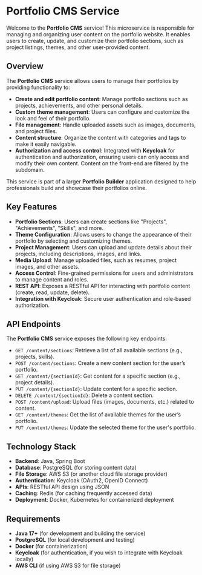 # Portfolio CMS Service

Welcome to the **Portfolio CMS** service! This microservice is responsible for managing and organizing user content on the portfolio website. It enables users to create, update, and customize their portfolio sections, such as project listings, themes, and other user-provided content.

## Overview

The **Portfolio CMS** service allows users to manage their portfolios by providing functionality to:

- **Create and edit portfolio content**: Manage portfolio sections such as projects, achievements, and other personal details.
- **Custom theme management**: Users can configure and customize the look and feel of their portfolio.
- **File management**: Handle uploaded assets such as images, documents, and project files.
- **Content structure**: Organize the content with categories and tags to make it easily navigable.
- **Authorization and access control**: Integrated with **Keycloak** for authentication and authorization, ensuring users can only access and modify their own content. Content on the front-end are filtered by the subdomain.

This service is part of a larger **Portfolio Builder** application designed to help professionals build and showcase their portfolios online.

## Key Features

- **Portfolio Sections**: Users can create sections like "Projects", "Achievements", "Skills", and more.
- **Theme Configuration**: Allows users to change the appearance of their portfolio by selecting and customizing themes.
- **Project Management**: Users can upload and update details about their projects, including descriptions, images, and links.
- **Media Upload**: Manage uploaded files, such as resumes, project images, and other assets.
- **Access Control**: Fine-grained permissions for users and administrators to manage content and roles.
- **REST API**: Exposes a RESTful API for interacting with portfolio content (create, read, update, delete).
- **Integration with Keycloak**: Secure user authentication and role-based authorization.

## API Endpoints

The **Portfolio CMS** service exposes the following key endpoints:

- `GET /content/sections`: Retrieve a list of all available sections (e.g., projects, skills).
- `POST /content/sections`: Create a new content section for the user’s portfolio.
- `GET /content/{sectionId}`: Get content for a specific section (e.g., project details).
- `PUT /content/{sectionId}`: Update content for a specific section.
- `DELETE /content/{sectionId}`: Delete a content section.
- `POST /content/upload`: Upload files (images, documents, etc.) related to content.
- `GET /content/themes`: Get the list of available themes for the user’s portfolio.
- `PUT /content/themes`: Update the selected theme for the user's portfolio.

## Technology Stack

- **Backend**: Java, Spring Boot
- **Database**: PostgreSQL (for storing content data)
- **File Storage**: AWS S3 (or another cloud file storage provider)
- **Authentication**: Keycloak (OAuth2, OpenID Connect)
- **APIs**: RESTful API design using JSON
- **Caching**: Redis (for caching frequently accessed data)
- **Deployment**: Docker, Kubernetes for containerized deployment

## Requirements

- **Java 17+** (for development and building the service)
- **PostgreSQL** (for local development and testing)
- **Docker** (for containerization)
- **Keycloak** (for authentication, if you wish to integrate with Keycloak locally)
- **AWS CLI** (if using AWS S3 for file storage)
